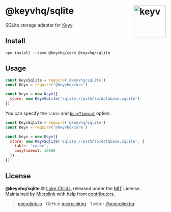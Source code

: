 # @keyvhq/sqlite [<img width="100" align="right" src="https://keyv.js.org/media/logo-sunset.svg" alt="keyv">](https://github.com/microlinkhq/keyv)

SQLite storage adapter for [Keyv](https://github.com/microlinkhq/keyv).

## Install

```shell
npm install --save @keyvhq/core @keyvhq/sqlite
```

## Usage

```js
const KeyvSqlite = require('@keyvhq/sqlite')
const Keyv = require('@keyvhq/core')

const keyv = new Keyv({
  store: new KeyvSqlite('sqlite://path/to/database.sqlite')
})
```

You can specify the `table` and [`busyTimeout`](https://sqlite.org/c3ref/busy_timeout.html) option:

```js
const KeyvSqlite = require('@keyvhq/sqlite')
const Keyv = require('@keyvhq/core')

const keyv = new Keyv({
  store: new KeyvSqlite('sqlite://path/to/database.sqlite', {
    table: 'cache',
    busyTimeout: 10000
  })
})
```

## License

**@keyvhq/sqlite** © [Luke Childs](https://lukechilds.co), released under the [MIT](https://github.com/microlinkhq/keyvhq/blob/master/LICENSE.md) License.<br/>
Maintained by [Microlink](https://microlink.io) with help from [contributors](https://github.com/microlinkhq/keyvhq/contributors).

> [microlink.io](https://microlink.io) · GitHub [microlinkhq](https://github.com/microlinkhq) · Twitter [@microlinkhq](https://twitter.com/microlinkhq)
